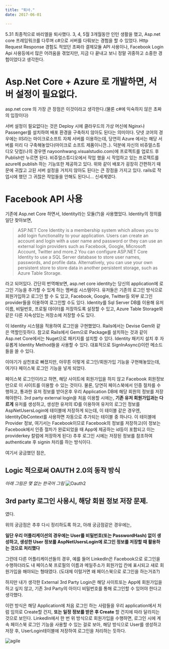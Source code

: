 ```yaml
---
title: "퇴사."
date: 2017-06-01

---
```


5.31 최종적으로 바리엘을 퇴사했다. 3, 4, 5월 3개월동안 인턴 생활을 했고, Asp.net core 프레임워크를 다루며 c#으로 서버를 다뤄보는 경험을 할 수 있었다. Http Request Response 경험도 적었던 초짜라 결제모듈 API 사용이나, Facebook Login Api 사용등에서 많은 어려움을 겪었지만, 지금 다 끝내고 보니 정말 귀중하고 소중한 경험이었다고 생각한다.

# Asp.Net Core + Azure 로 개발하면, 서버 설정이 필요없다.

asp.net core 의 가장 큰 장점은 이것이라고 생각한다.(물론 c#에 익숙하지 않은 초짜의 입장이다)

서버 설정이 필요없다는 것은 Deploy 시에 클라우드의 가상 머신에 Nginx나 Passenger를 설치하여 배포 환경을 구축하지 않아도 된다는 의미이다. 닷넷 코어의 경우에는 IIS라는 마이크로소프트 자체 서버를 이용하는데, 당연히 Azure 에서는 해당 서버를 미리 다 구축해놓았다(마이크로 소프트 제품이니깐..). 덕분에 자신의 비쥬얼스튜디오 닷컴(나의 경우엔 nayoonhwang.visualstudio.com)에 프로젝트를 업로드 후 Publish만 누르면 된다. 비쥬얼스튜디오에서 작업 했을 시 작업하고 있는 프로젝트를 azure에 publish 하는 기능또한 제공하고 있다. 위와 같이 배포가 굉장히 간편하기 때문에 귀찮고 고된 서버 설정을 거치지 않아도 된다는 큰 장점을 가지고 있다. rails로 작업시에 했던 그 귀찮은 작업들을 안해도 된다니... 신세계였다.

# Facebook API 사용

기존에 Asp.net Core 하면서, Identity라는 모듈(?)을 사용했었다. Identity의 정의를 일단 찾아보면,

>ASP.NET Core Identity is a membership system which allows you to add login functionality to your application. Users can create an account and login with a user name and password or they can use an external login providers such as Facebook, Google, Microsoft Account, Twitter and more.2
You can configure ASP.NET Core Identity to use a SQL Server database to store user names, passwords, and profile data. Alternatively, you can use your own persistent store to store data in another persistent storage, such as Azure Table Storage.

라고 되어있다. 간단히 번역해보면, asp.net core identity는 당신의 application에 로그인 기능을 추가할 수 있게 하는 멤버쉽 시스템이다. 유저들은 기존의 로그인 방식으로 회원가입하고 로그인 할 수 도 있고, Facebook, Google, Twitter등 외부 로그인 provider들을 이용하여 로그인할 수도 있다. Identity를 Sql Server DB를 이용해 유저 이름, 비밀번호, 프로필 데이터를 저장하도록 설정할 수 있고, Azure Table Storage와 같은 다른 지속성있는 저장소에 저장할 수도 있다.

이 Identity 시스템을 적용하여 로그인을 구현했었다. Rails에서는 Devise Gem와 같은 역할인듯하다. 참고로 Rails에서 Gem으로 Package를 설치하는 것과 같이 Asp.net Core에서는 Nuget으로 패키지를 설치할 수 있다. Identity 패키지 설치 후 자유롭게 Identity Method들을 사용할 수 있다. 대표적으로 SignInAsync()이런 메소드들을 쓸 수 있다.

이야기가 삼천포로 빠졌지만, 아무튼 이렇게 로그인/회원가입 기능을 구현해놓았는데, 여기다 페이스북 로그인 기능을 넣게 되었다.

페이스북 로그인이라고 하면, 해당 사이트에 회원가입을 하지 않고 Facebook 회원정보만으로 이 사이트를 이용할 수 있는 것이다. 물론, 당연히 페이스북에서 인증 절차를 수행하고, 통과한 유저 정보를 받아온후 우리 Application DB에 해당 회원의 정보를 저장해야한다. 3rd party external login을 처음 이용할 시에는, **기존 유저 회원가입과는 다르게** 유저를 생성하고, 생성한 유저의 ID를 이용하여 유저의 로그인 정보를 AspNetUsersLogin에 테이블에 저장하게 되는데, 이 테이블 같은 경우엔, IdentityDbContext를 사용하면 자동으로 추가되는 테이블 중 하나다. 이 테이블에 Provider 정보, 여기서는 Facebook이므로 Facebook의 정보를 저장하고(이 정보는 Facebook에서 인증 절차가 완료되었을 때 App에 제공하는 id등이 포함되고 이는 providerkey 칼럼에 저장하게 된다) 추후 로그인 시에는 저장된 정보를 참조하여 authenticate 후 signin 처리를 하는 방식이다.

여기서 궁금했던 점은,

## Logic 적으로써 OAUTH 2.0의 동작 방식
*아래 그림은 몇 없는 한국어 그림*
![Oauth2](https://drive.google.com/uc?id=0B01HgT0PZhPsYUFzTHpTX0RvSlk)

## 3rd party 로그인 사용시, 해당 회원 정보 저장 문제.
였다.

위의 궁금점은 추후 다시 정리하도록 하고,
아래 궁금점같은 경우에는,

**일단 우리 어플리케이션의 경우에는 User를 비밀번호(또는 PasswordHash) 없이 생성하고, 생성한 User 정보를 AspNetUsersLogin에 로그인 정보를 저장할 때 활용하는 것으로 처리했다**

그런데 다른 어플리케이션들의 경우, 예를 들어 LinkedIn은 Facebook으로 로그인을 수행하더라도 내 페이스북 프로필의 이름과 메일주소가 회원가입 칸에 표시되고 새로 회원가입을 해야되는 형태였다. (도대체 이럴거면 왜 페이스북으로 로그인을 하는거죠?)

하지만 내가 생각한 External 3rd Party Login은 해당 사이트또는 App에 회원가입을 하고 싶지 않고, 기존 3rd Party의 아이디 비밀번호를 통해 로그인할 수 있어야 한다고 생각했다.

이런 방식은 해당 Application에 처음 로그인 하는 사람들을 우리 application에서 처럼 임의로 Create할 건지, **또는 일정 정보를 받은 후 Create**
할 건지에 따라 달라지는 것으로 보인다. LinkedIn에서 한 번 위 방식으로 회원가입을 수행하면, 로그인 시에 계속 페이스북 로그인 기능을 사용할 수 있는 걸로 보아, 해당 방식으로 User를 생성하고 저장 후, UserLogin테이블에 저장하여 로그인을 처리하는 듯하다.

![agile](https://nayoonhwang.file.core.windows.net/image/agile.png)
